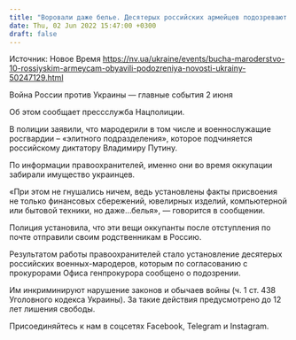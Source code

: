 ```yaml
---
title: "Воровали даже белье. Десятерых российских армейцев подозревают в мародерстве в Буче, это подразделение подчиняется Путину — полиция"
date: Thu, 02 Jun 2022 15:47:00 +0300
draft: false
---
```

Источник: Новое Время https://nv.ua/ukraine/events/bucha-maroderstvo-10-rossiyskim-armeycam-obyavili-podozreniya-novosti-ukrainy-50247129.html


Война России против Украины — главные события 2 июня

Об этом сообщает прессслужба Нацполиции.

В полиции заявили, что мародерили в том числе и военнослужащие росгвардии – «элитного подразделения», которое подчиняется российскому диктатору Владимиру Путину.

По информации правоохранителей, именно они во время оккупации забирали имущество украинцев.

«При этом не гнушались ничем, ведь установлены факты присвоения не только финансовых сбережений, ювелирных изделий, компьютерной или бытовой техники, но даже…белья», — говорится в сообщении.

Полиция установила, что эти вещи оккупанты после отступления по почте отправили своим родственникам в Россию.

Результатом работы правоохранителей стало установление десятерых российских военных-мародеров, которым по согласованию с прокурорами Офиса генпрокурора сообщено о подозрении.

Им инкриминируют нарушение законов и обычаев войны (ч. 1 ст. 438 Уголовного кодекса Украины). За такие действия предусмотрено до 12 лет лишения свободы.

Присоединяйтесь к нам в соцсетях Facebook, Telegram и Instagram.

